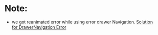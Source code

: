 # Note:

- we got reanimated error while using error drawer Navigation.
  [Solution for DrawerNavigation Error ](https://www.youtube.com/watch?v=tnVMX_gPsSM&list=PLvN7nvnjkvpQribRyQ4r0FYZxKsPLGciy&index=17)
